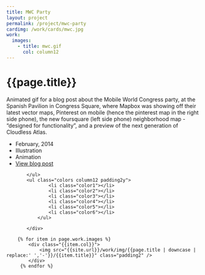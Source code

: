 ```yaml
---
title: MWC Party
layout: project
permalink: /project/mwc-party
cardimg: /work/cards/mwc.jpg
work:
  images:
    - title: mwc.gif
      col: column12
---
```




<div class="limiter margin-top8 clearfix padding2 margin-bottom4">
	<div id='intro' class='margin2r column7'>
		<h1 class="brandon">{{page.title}}</h1>
		<p class=" padding2y"> 
		Animated gif for a blog post about the Mobile World Congress party, at the Spanish Pavilion in Congress Square, where Mapbox was showing off their latest vector maps, Pinterest on mobile (hence the pinterest map in the right side phone), the new foursquare (left side phone) neighborhood map - “designed for functionality”, and a preview of the next generation of Cloudless Atlas.
		</p>
	</div>
	<div class="column3 clearfix facts">
		<ul class="facts">
			<li><i class='fa fa-fw fa-calendar'></i>February, 2014</li>
			<li><i class='fa fa-fw fa-paint-brush'></i>Illustration</li>
			<li><i class='fa fa-fw fa-bolt'></i>Animation</li>
			<li><i class='fa fa-fw fa-trophy'></i><a href='https://www.mapbox.com/blog/mwc-party-2014/'>View blog post</a></li>
			
		</ul>
		<ul class="colors column12 padding2y">
				<li class="color1"></li>
				<li class="color2"></li>
				<li class="color3"></li>
				<li class="color4"></li>
				<li class="color5"></li>
				<li class="color6"></li>
			</ul>
		
		</div>
</div>

<div class="work limiter clearfix">
	
	    {% for item in page.work.images %}
		    <div class="{{item.col}}">
				<img src="{{site.url}}/work/img/{{page.title | downcase | replace:' ','-'}}/{{item.title}}" class="padding2" />
			</div>
         {% endfor %}

</div>



<style>
.post-header {
  width: 100%;
  height:550px;
  background: url(../../work/header/mwc.jpg) center center no-repeat;
  background-color: #1f2847;
  background-size: cover;
}

div ul.colors {
	width: 100%;
	height: 20px;
	border-radius:50%; 
}

div ul.colors li {
	width: 20px;
	height: 20px;
	margin-right: 10px;
	float: left;
	border-radius: 50%;
}


.color1 {background-color: #eef9fd; border: 1px solid #e4ebfa;}
.color2 {background-color: #fcd230; }
.color3 {background-color: #e5be2a; }
.color4 {background-color: #ec572d; }
.color5 {background-color: #d84f2b; }
.color6 {background-color: #333742; }


@media only screen and (max-width:640px) {
	.post-header {
		height: 300px;
	}
	.nav-roundslide {
		top: 170px;
	}
	.nav-roundslide a { margin: 0 10px;}
}
</style>
